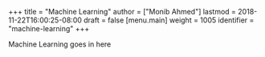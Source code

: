 +++
title = "Machine Learning"
author = ["Monib Ahmed"]
lastmod = 2018-11-22T16:00:25-08:00
draft = false
[menu.main]
  weight = 1005
  identifier = "machine-learning"
+++

Machine Learning goes in here
